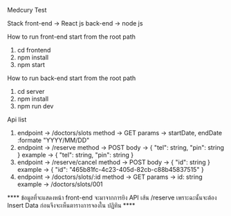 Medcury Test

Stack
front-end -> React js
back-end -> node js

How to run front-end
  start from the root path
  1. cd frontend
  2. npm install
  3. npm start

How to run back-end
  start from the root path
  1. cd server
  2. npm install
  3. npm run dev


Api list 
1. endpoint -> /doctors/slots method -> GET params -> startDate, endDate :formate "YYYY/MM/DD" 
2. endpoint -> /reserve method -> POST body -> { "tel": string, "pin": string } example -> { "tel": string, "pin": string }
3. endpoint -> /reserve/cancel method -> POST body -> { "id": string } example -> { "id": "465b81fc-4c23-405d-82cb-c88b45837515" } 
4. endpoint -> /doctors/slots/:id method -> GET params -> id: string example -> /doctors/slots/001
    
  **** ข้อมูลที่จะแสดงหน้า front-end จะมาจากการยิง API เส้น /reserve เพราะฉะนั้นจะต้อง Insert Data ก่อนจึงจะเห็นตารางการจองใน ปฏิทิน ****
               
               
               
               
               
               
               
               
            
